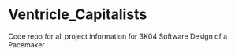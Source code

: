 # Ventricle_Capitalists
Code repo for all project information for 3K04 Software Design of a Pacemaker
